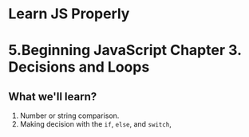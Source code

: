 Learn JS Properly
===

# 5.Beginning JavaScript Chapter 3. Decisions and Loops
## What we'll learn?
1. Number or string comparison.
2. Making decision with the `if`, `else`, and `switch`, 

